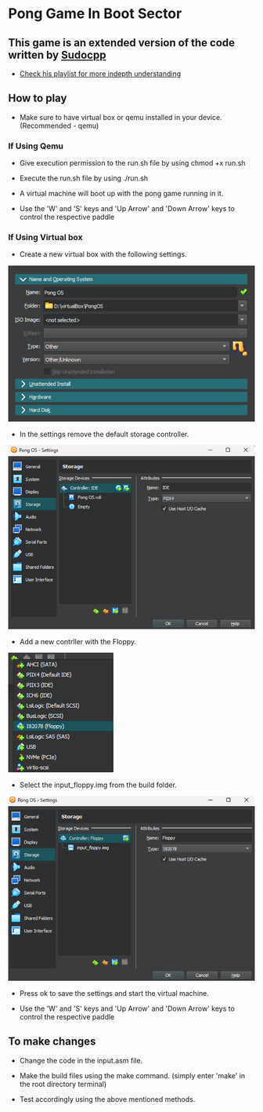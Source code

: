 # Pong Game In Boot Sector


## This game is an extended version of the code written by [Sudocpp]
* [Check his playlist for more indepth understanding]


## How to play

* Make sure to have virtual box or qemu installed in your device. (Recommended - qemu)

### If Using Qemu

* Give execution permission to the run.sh file by using chmod +x run.sh

* Execute the run.sh file by using ./run.sh

* A virtual machine will boot up with the pong game running in it.

* Use the 'W' and 'S' keys and 'Up Arrow' and 'Down Arrow' keys to control the respective
   paddle


### If Using Virtual box
* Create a new virtual box with the following settings.

![Vbox settings](mdImages/Vbox_settings.png)

* In the settings remove the default storage controller.

![remove controller](mdImages/remove_controller.png)

* Add a new contrller with the Floppy.

![Floppy Controller](mdImages/Floppy_Controller.png)

* Select the input_floppy.img from the build folder.

![input Floppy selected](mdImages/input_Floppy_selected.png)

* Press ok to save the settings and start the virtual machine.

* Use the 'W' and 'S' keys and 'Up Arrow' and 'Down Arrow' keys to control the respective
   paddle


## To make changes

* Change the code in the input.asm file.

* Make the build files using the make command. (simply enter 'make' in the root directory terminal)

* Test accordingly using the above mentioned methods.


[Sudocpp]: https://www.youtube.com/@sudocpp
[Check his playlist for more indepth understanding]: https://www.youtube.com/playlist?list=PLsCsQorDHC9WyHj458UFxUaAerg4UiyjY